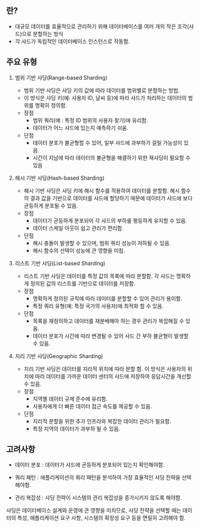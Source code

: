 ## 란?
* 대규모 데이터를 효율적으로 관리하기 위해 데이터베이스를 여러 개의 작은 조각(샤드)으로 분할하는 방식
* 각 샤드가 독립적인 데이터베이스 인스턴스로 작동함.


## 주요 유형

1. 범위 기반 샤딩(Range-based Sharding)
	* 범위 기반 샤딩은 샤딩 키의 값에 따라 데이터를 범위별로 분할하는 방법.
	* 이 방식은 샤딩 키(예: 사용자 ID, 날씨 등)에 따라 샤드가 처리하는 데이터의 범위를 명확히 정의함.
	* 장점 
		* 범위 쿼리(예 : 특정 ID 범위의 사용자 찾기)에 유리함.
		* 데이터가 어느 샤드에 있는지 예측하기 쉬움.
	* 단점
		* 데이터 분포가 불균형할 수 있어, 일부 샤드에 과부하가 걸릴 가능성이 있음.
		* 시간이 지남에 따라 데이터의 불균형을 해결하기 위한 재샤딩이 필요할 수 있음 

2. 해시 기반 샤딩(Hash-based Sharding)
	* 해시 기반 샤딩은 샤딩 키에 해시 함수를 적용하여 데이터를 분할함. 해시 함수의 결과 값을 기반으로 데이터를 샤드에 할당하기 때문에 데이터가 샤드에 보다 균등하게 분포될 수 있음.
	* 장점
		* 데이터가 균등하게 분포되어 각 샤드의 부하를 평등하게 유지할 수 있음.
		* 데이터 스케일 아웃이 쉽고 관리가 편리함.
	* 단점
		* 해시 충돌이 발생할 수 있으며, 범위 쿼리 성능이 저하될 수 있음.
		* 해시 함수의 선택이 성능에 큰 영향을 미침.

3. 리스트 기반 샤딩(List-based Sharding)
	* 리스트 기반 샤딩은 데이터를 특정 값의 목록에 따라 분할함. 각 샤드는 명확하게 정의된 값의 리스트를 기반으로 데이터를 저장함.
	* 장점 
		* 명확하게 정의된 규칙에 따라 데이터를 분할할 수 있어 관리가 용이함.
		* 특정 쿼리 유형(예: 특정 국가의 사용자)에 최적화 할 수 있음.
	* 단점
		* 목록을 재정의하고 데이터를 재분배해야 하는 경우 관리가 복잡해질 수 있음.
		* 데이터 분포가 시간에 따라 변경될 수 있어 샤드 간 부하 불균형이 발생할 수 있음.

4. 지리 기반 샤딩(Geographic Sharding)
	* 지리 기반 샤딩은 데이터를 지리적 위치에 따라 분할 함. 이 방식은 사용자의 위치에 따라 데이터를 가까운 데이터 센터의 샤드에 저장하여 응답시간을 개선할 수 있음.
	* 장점
		* 지역별 데이터 규제 준수에 유리함.
		* 사용자에게 더 빠른 데이터 접근 속도를 제공할 수 있음.
	* 단점
		* 지리적 분할을 위한 추가 인프라와 복잡한 데이터 관리가 필요함.
		* 특정 지역의 데이터가 과부하 될 수 있음.


## 고려사항
* 데이터 분포 : 데이터가 샤드에 균등하게 분포되어 있는지 확인해야함.
  
* 쿼리 패턴 : 애플리케이션의 쿼리 패턴을 분석하여 가장 효율적인 샤딩 전략을 선택해야함.
  
* 관리 복잡성 : 샤딩 전략이 시스템의 관리 복잡성을 증가시키지 않도록 해야함.

샤딩은 데이터베이스 설계와 운영에 큰 영향을 미치므로, 샤딩 전략을 선택할 때는 데이터의 특성, 애플리케이션 요구 사항, 시스템의 확장성 요구 등을 면밀히 고려해야 함.